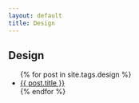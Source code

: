 ```yaml
---
layout: default
title: Design
---
```


<main>
    <h2>Design</h2>
    <ul>
      {% for post in site.tags.design %}
        <li><a href="{{ post.url }}">{{ post.title }}</a></li>
      {% endfor %}
    </ul>
</main>